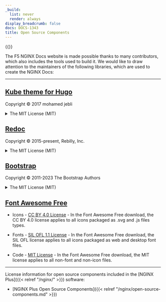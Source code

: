 ```yaml
---
_build:
  list: never
  render: always
display_breadcrumb: false
docs: DOCS-1343
title: Open Source Components
---
```


{{<rn-styles>}}

The F5 NGINX Docs website is made possible thanks to many contributors, which also includes the tools used to build it. We would like to draw attention to the maintainers of the following libraries, which are used to create the NGINX Docs:

---

## [Kube theme for Hugo](https://github.com/jeblister/kube)
Copyright © 2017 mohamed jebli
<details closed>
<summary><i class="fa-solid fa-file"></i> The MIT License (MIT)</summary>

Permission is hereby granted, free of charge, to any person obtaining a copy of this software and associated documentation files (the "Software"), to deal in the Software without restriction, including without limitation the rights to use, copy, modify, merge, publish, distribute, sublicense, and/or sell copies of the Software, and to permit persons to whom the Software is furnished to do so, subject to the following conditions:

The above copyright notice and this permission notice shall be included in all copies or substantial portions of the Software.

THE SOFTWARE IS PROVIDED "AS IS", WITHOUT WARRANTY OF ANY KIND, EXPRESS OR IMPLIED, INCLUDING BUT NOT LIMITED TO THE WARRANTIES OF MERCHANTABILITY, FITNESS FOR A PARTICULAR PURPOSE AND NONINFRINGEMENT. IN NO EVENT SHALL THE AUTHORS OR COPYRIGHT HOLDERS BE LIABLE FOR ANY CLAIM, DAMAGES OR OTHER LIABILITY, WHETHER IN AN ACTION OF CONTRACT, TORT OR OTHERWISE, ARISING FROM, OUT OF OR IN CONNECTION WITH THE SOFTWARE OR THE USE OR OTHER DEALINGS IN THE SOFTWARE.
</details>

## [Redoc](https://github.com/Redocly/redoc)

Copyright © 2015-present, Rebilly, Inc.

<details closed>
<summary><i class="fa-solid fa-file"></i> The MIT License (MIT)</summary>

Permission is hereby granted, free of charge, to any person obtaining a copy of this software and associated documentation files (the "Software"), to deal in the Software without restriction, including without limitation the rights to use, copy, modify, merge, publish, distribute, sublicense, and/or sell copies of the Software, and to permit persons to whom the Software is furnished to do so, subject to the following conditions:

The above copyright notice and this permission notice shall be included in all copies or substantial portions of the Software.

THE SOFTWARE IS PROVIDED "AS IS", WITHOUT WARRANTY OF ANY KIND, EXPRESS OR IMPLIED, INCLUDING BUT NOT LIMITED TO THE WARRANTIES OF MERCHANTABILITY, FITNESS FOR A PARTICULAR PURPOSE AND NONINFRINGEMENT. IN NO EVENT SHALL THE AUTHORS OR COPYRIGHT HOLDERS BE LIABLE FOR ANY CLAIM, DAMAGES OR OTHER LIABILITY, WHETHER IN AN ACTION OF CONTRACT, TORT OR OTHERWISE, ARISING FROM, OUT OF OR IN CONNECTION WITH THE SOFTWARE OR THE USE OR OTHER DEALINGS IN THE SOFTWARE.
</details>

## [Bootstrap](https://github.com/twbs/bootstrap)

Copyright © 2011-2023 The Bootstrap Authors

<details closed>
<summary><i class="fa-solid fa-file"></i> The MIT License (MIT)</summary>

Permission is hereby granted, free of charge, to any person obtaining a copy of this software and associated documentation files (the "Software"), to deal in the Software without restriction, including without limitation the rights to use, copy, modify, merge, publish, distribute, sublicense, and/or sell copies of the Software, and to permit persons to whom the Software is furnished to do so, subject to the following conditions:

The above copyright notice and this permission notice shall be included in all copies or substantial portions of the Software.

THE SOFTWARE IS PROVIDED "AS IS", WITHOUT WARRANTY OF ANY KIND, EXPRESS OR IMPLIED, INCLUDING BUT NOT LIMITED TO THE WARRANTIES OF MERCHANTABILITY, FITNESS FOR A PARTICULAR PURPOSE AND NONINFRINGEMENT. IN NO EVENT SHALL THE AUTHORS OR COPYRIGHT HOLDERS BE LIABLE FOR ANY CLAIM, DAMAGES OR OTHER LIABILITY, WHETHER IN AN ACTION OF CONTRACT, TORT OR OTHERWISE, ARISING FROM, OUT OF OR IN CONNECTION WITH THE SOFTWARE OR THE USE OR OTHER DEALINGS IN THE SOFTWARE.
</details>

## [Font Awesome Free](https://fontawesome.com/license/free)

- Icons - [CC BY 4.0 License](https://creativecommons.org/licenses/by/4.0/) - In the Font Awesome Free download, the CC BY 4.0 license applies to all icons packaged as .svg and .js files types.

- Fonts - [SIL OFL 1.1 License](https://opensource.org/license/ofl-1-1/) - In the Font Awesome Free download, the SIL OFL license applies to all icons packaged as web and desktop font files.

- Code - [MIT License](https://mit-license.org/) - In the Font Awesome Free download, the MIT license applies to all non-font and non-icon files.

---

License information for open source components included in the [NGINX Plus]({{< relref "/nginx/" >}}) software:

- [NGINX Plus Open Source Components]({{< relref "/nginx/open-source-components.md" >}})
